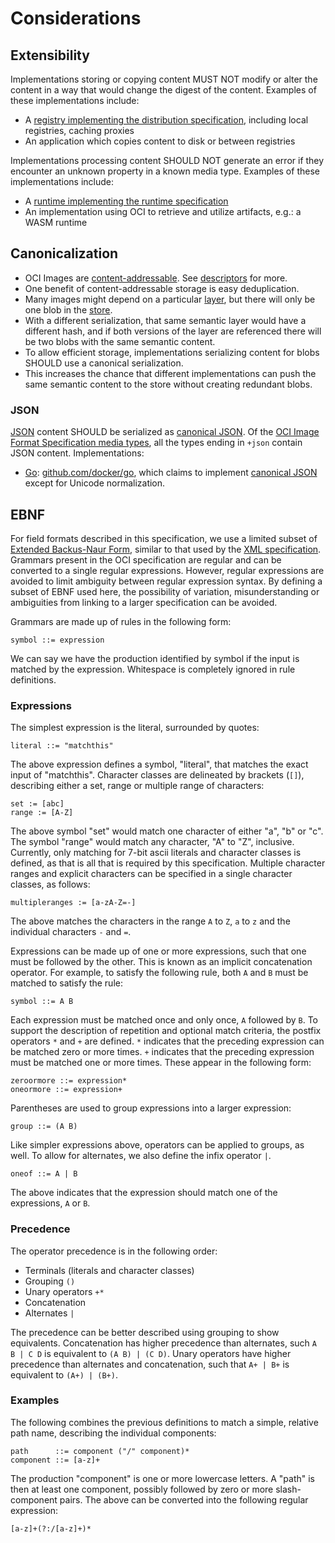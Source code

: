 # Considerations

## Extensibility

Implementations storing or copying content MUST NOT modify or alter the content in a way that would change the digest of the content. Examples of these implementations include:

- A [registry implementing the distribution specification][distribution-spec], including local registries, caching proxies
- An application which copies content to disk or between registries

Implementations processing content SHOULD NOT generate an error if they encounter an unknown property in a known media type. Examples of these implementations include:

- A [runtime implementing the runtime specification][runtime-spec]
- An implementation using OCI to retrieve and utilize artifacts, e.g.: a WASM runtime

## Canonicalization

- OCI Images are [content-addressable](https://en.wikipedia.org/wiki/Content-addressable_storage). See [descriptors](descriptor.md) for more.
- One benefit of content-addressable storage is easy deduplication.
- Many images might depend on a particular [layer](layer.md), but there will only be one blob in the [store](image-layout.md).
- With a different serialization, that same semantic layer would have a different hash, and if both versions of the layer are referenced there will be two blobs with the same semantic content.
- To allow efficient storage, implementations serializing content for blobs SHOULD use a canonical serialization.
- This increases the chance that different implementations can push the same semantic content to the store without creating redundant blobs.

### JSON

[JSON][JSON] content SHOULD be serialized as [canonical JSON][canonical-json].
Of the [OCI Image Format Specification media types](media-types.md), all the types ending in `+json` contain JSON content.
Implementations:

- [Go][Go]: [github.com/docker/go][docker-go], which claims to implement [canonical JSON][canonical-json] except for Unicode normalization.

## EBNF

For field formats described in this specification, we use a limited subset of [Extended Backus-Naur Form][ebnf], similar to that used by the [XML specification][xmlebnf].
Grammars present in the OCI specification are regular and can be converted to a single regular expressions.
However, regular expressions are avoided to limit ambiguity between regular expression syntax.
By defining a subset of EBNF used here, the possibility of variation, misunderstanding or ambiguities from linking to a larger specification can be avoided.

Grammars are made up of rules in the following form:

```ebnf
symbol ::= expression
```

We can say we have the production identified by symbol if the input is matched by the expression.
Whitespace is completely ignored in rule definitions.

### Expressions

The simplest expression is the literal, surrounded by quotes:

```ebnf
literal ::= "matchthis"
```

The above expression defines a symbol, "literal", that matches the exact input of "matchthis".
Character classes are delineated by brackets (`[]`), describing either a set, range or multiple range of characters:

```ebnf
set := [abc]
range := [A-Z]
```

The above symbol "set" would match one character of either "a", "b" or "c".
The symbol "range" would match any character, "A" to "Z", inclusive.
Currently, only matching for 7-bit ascii literals and character classes is defined, as that is all that is required by this specification.
Multiple character ranges and explicit characters can be specified in a single character classes, as follows:

```ebnf
multipleranges := [a-zA-Z=-]
```

The above matches the characters in the range `A` to `Z`, `a` to `z` and the individual characters `-` and `=`.

Expressions can be made up of one or more expressions, such that one must be followed by the other.
This is known as an implicit concatenation operator.
For example, to satisfy the following rule, both `A` and `B` must be matched to satisfy the rule:

```ebnf
symbol ::= A B
```

Each expression must be matched once and only once, `A` followed by `B`.
To support the description of repetition and optional match criteria, the postfix operators `*` and `+` are defined.
`*` indicates that the preceding expression can be matched zero or more times.
`+` indicates that the preceding expression must be matched one or more times.
These appear in the following form:

```ebnf
zeroormore ::= expression*
oneormore ::= expression+
```

Parentheses are used to group expressions into a larger expression:

```ebnf
group ::= (A B)
```

Like simpler expressions above, operators can be applied to groups, as well.
To allow for alternates, we also define the infix operator `|`.

```ebnf
oneof ::= A | B
```

The above indicates that the expression should match one of the expressions, `A` or `B`.

### Precedence

The operator precedence is in the following order:

- Terminals (literals and character classes)
- Grouping `()`
- Unary operators `+*`
- Concatenation
- Alternates `|`

The precedence can be better described using grouping to show equivalents.
Concatenation has higher precedence than alternates, such `A B | C D` is equivalent to `(A B) | (C D)`.
Unary operators have higher precedence than alternates and concatenation, such that `A+ | B+` is equivalent to `(A+) | (B+)`.

### Examples

The following combines the previous definitions to match a simple, relative path name, describing the individual components:

```ebnf
path      ::= component ("/" component)*
component ::= [a-z]+
```

The production "component" is one or more lowercase letters.
A "path" is then at least one component, possibly followed by zero or more slash-component pairs.
The above can be converted into the following regular expression:

```regex
[a-z]+(?:/[a-z]+)*
```

[canonical-json]: https://wiki.laptop.org/go/Canonical_JSON
[distribution-spec]: https://github.com/opencontainers/distribution-spec/blob/v1.1.1/spec.md
[docker-go]: https://github.com/docker/go/
[ebnf]: https://en.wikipedia.org/wiki/Extended_Backus%E2%80%93Naur_form
[Go]: https://golang.org/
[JSON]: https://json.org/
[runtime-spec]: https://github.com/opencontainers/runtime-spec/blob/v1.2.0/spec.md
[xmlebnf]: https://www.w3.org/TR/REC-xml/#sec-notation
